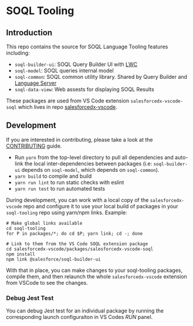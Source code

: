 # SOQL Tooling

## Introduction

This repo contains the source for SOQL Language Tooling features including:

- `soql-builder-ui`: SOQL Query Builder UI with [LWC](https://lwc.dev/)
- `soql-model`: SOQL queries internal model
- `soql-common`: SOQL common utility library. Shared by Query Builder and [Language Server](https://github.com/forcedotcom/soql-language-server)
- `soql-data-view`: Web assests for displaying SOQL Results

These packages are used from VS Code extension `salesforcedx-vscode-soql` which lives in repo [salesforcedx-vscode](https://github.com/forcedotcom/salesforcedx-vscode).

## Development

If you are interested in contributing, please take a look at the [CONTRIBUTING](CONTRIBUTING.md) guide.

- Run `yarn` from the top-level directory to pull all dependencies and auto-link the local inter-dependencies between packages (i.e: `soql-builder-ui` depends on `soql-model`, which depends on `soql-common`).
- `yarn build` to compile and build
- `yarn run lint` to run static checks with eslint
- `yarn run test` to run automated tests

During development, you can work with a local copy of the `salesforcedx-vscode` repo and configure it to use your local build of packages in your `soql-tooling` repo using yarn/npm links. Example:

```
# Make global links available
cd soql-tooling
for P in packages/*; do cd $P; yarn link; cd -; done

# Link to them from the VS Code SOQL extension package
cd salesforcedx-vscode/packages/salesforcedx-vscode-soql
npm install
npm link @salesforce/soql-builder-ui
```

With that in place, you can make changes to your soql-tooling packages, compile them, and then relaunch the whole `salesforcedx-vscode` extension from VSCode to see the changes.

### Debug Jest Test

You can debug Jest test for an individual package by running the corresponding launch configuraiton in VS Codes _RUN_ panel.
